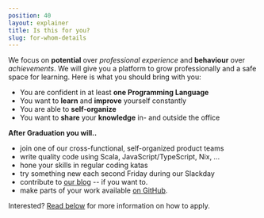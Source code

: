 ```yaml
---
position: 40
layout: explainer
title: Is this for you? 
slug: for-whom-details
---
```


We focus on **potential** over *professional experience* and **behaviour** over *achievements*. We will give you a platform to grow professionally and a safe space for learning. Here is what you should bring with you:

* You are confident in at least **one Programming Language**
* You want to **learn** and **improve** yourself constantly
* You are able to **self-organize**
* You want to **share** your **knowledge** in- and outside the office

**After Graduation you will..**

* join one of our cross-functional, self-organized product teams
* write quality code using Scala, JavaScript/TypeScript, Nix, ...
* hone your skills in regular coding katas
* try something new each second Friday during our Slackday
* contribute to <a href="https://techblog.holidaycheck.com">our blog</a> -- if you want to.
* make parts of your work available <a href="https://github.com/holidaycheck">on GitHub</a>.

Interested? <a href="#how-to-apply">Read below</a> for more information on how to apply.
